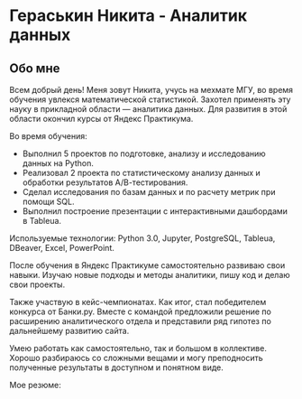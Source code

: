 # Гераськин Никита - Аналитик данных
## Обо мне

Всем добрый день!
Меня зовут Никита, учусь на мехмате МГУ, во время обучения увлекся математической статистикой. Захотел применять эту науку в прикладной области — аналитика данных. Для развития в этой области окончил курсы от Яндекс Практикума.

Во время обучения:
- Выполнил 5 проектов по подготовке, анализу и исследованию данных на Python.
- Реализовал 2 проекта по статистическому анализу данных и обработки результатов
А/В-тестирования.
- Сделал исследования по базам данных и по расчету метрик при помощи SQL.
- Выполнил построение презентации с интерактивными дашбордами в Tableua.

Используемые технологии: Python 3.0, Jupyter, PostgreSQL, Tableua, DBeaver, Excel, PowerPoint.


После обучения в Яндекс Практикуме самостоятельно развиваю свои навыки. Изучаю новые подходы и методы аналитики, пишу код и делаю свои проекты. 

Также участвую в кейс-чемпионатах. Как итог, стал победителем конкурса от Банки.ру. Вместе с командой предложили решение по расширению аналитического отдела и представили ряд гипотез по дальнейшему развитию сайта.

Умею работать как самостоятельно, так и большом в коллективе. Хорошо разбираюсь со сложными вещами и могу преподносить полученные результаты в доступном и понятном виде.

Мое резюме:

